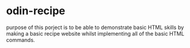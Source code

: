 # odin-recipe
purpose of this porject is to be able to demonstrate basic HTML skills by making a basic recipe website whilst implementing all of the basic HTML commands.